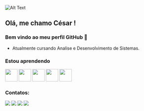 ![Alt Text](https://c.tenor.com/HQHhPkADoWoAAAAC/medabots-metabee.gif)

## Olá, me chamo César ! 
### Bem vindo ao meu perfil GitHub 👋



- Atualmente cursando Analise e Desenvolvimento de Sistemas.

### Estou aprendendo


<img src="https://cdn.jsdelivr.net/gh/devicons/devicon/icons/html5/html5-original.svg" width="40" height="40" /> <img src="https://cdn.jsdelivr.net/gh/devicons/devicon/icons/css3/css3-original.svg" width="40" height="40" />  <img src="https://cdn.jsdelivr.net/gh/devicons/devicon/icons/javascript/javascript-original.svg" width="40" height="40" />  <img src="https://cdn.jsdelivr.net/gh/devicons/devicon/icons/python/python-original.svg" width="40" height="40" />
<img src="https://cdn.jsdelivr.net/gh/devicons/devicon/icons/java/java-original-wordmark.svg" width="40" height="40" />
          


### Contatos:

<div>
<a href="https://instagram.com/tesla_dalua" target="_blank"><img src="https://img.shields.io/badge/-Instagram-%23E4405F?style=for-the-badge&logo=instagram&logoColor=white" target="_blank"></a>
<a href="https://www.twitch.tv/tesladalua" target="_blank"><img src="https://img.shields.io/badge/Twitch-9146FF?style=for-the-badge&logo=twitch&logoColor=white" target="_blank"></a>
<a href ="https://twitter.com/CesReis"><img src="https://img.shields.io/badge/Twitter-1DA1F2?style=for-the-badge&logo=twitter&logoColor=white target="_blank"></a>
<a href="https://www.linkedin.com/in/c%C3%A9sar-reis-2a02761bb/" target="_blank"><img src="https://img.shields.io/badge/-LinkedIn-%230077B5?style=for-the-badge&logo=linkedin&logoColor=white" target="_blank"></a>   
</div>






<!---
CesarReis3/CesarReis3 is a ✨ special ✨ repository because its `README.md` (this file) appears on your GitHub profile.
You can click the Preview link to take a look at your changes.
--->
